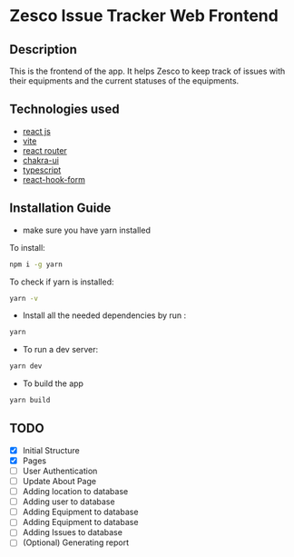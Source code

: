 # Zesco Issue Tracker Web Frontend

## Description

This is the frontend of the app. It helps Zesco to keep track of issues with their equipments and the current statuses of the equipments.

## Technologies used

- [react js](https://reactjs.org/)
- [vite](https://vitejs.dev/)
- [react router](https://reactrouter.com/)
- [chakra-ui](https://chakra-ui.com/)
- [typescript](https://www.typescriptlang.org/)
- [react-hook-form](https://react-hook-form.com/)

## Installation Guide

- make sure you have yarn installed

To install:

```bash
npm i -g yarn
```

To check if yarn is installed:

```bash
yarn -v
```

- Install all the needed dependencies by run :

```bash
yarn
```

- To run a dev server:

```bash
yarn dev
```

- To build the app

```bash
yarn build
```

## TODO

- [x] Initial Structure
- [x] Pages
- [ ] User Authentication
- [ ] Update About Page
- [ ] Adding location to database
- [ ] Adding user to database
- [ ] Adding Equipment to database
- [ ] Adding Equipment to database
- [ ] Adding Issues to database
- [ ] (Optional) Generating report
